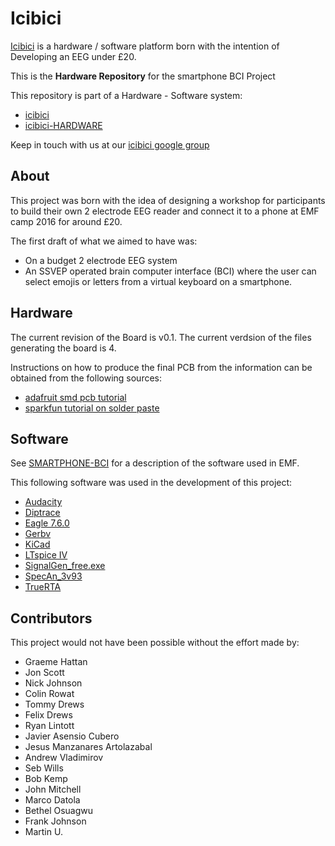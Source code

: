 # Icibici

[Icibici](https://icibici.github.io/smartphone-bci-hardware) is a hardware / software platform born with the intention of Developing an EEG under £20.

This is the **Hardware Repository** for the smartphone BCI Project

This repository is part of a Hardware - Software system:

* [icibici](https://github.com/icibici/smartphone-bci)
* [icibici-HARDWARE](https://github.com/icibici/smartphone-bci-hardware)

Keep in touch with us at our [icibici google group](https://groups.google.com/forum/#!forum/icibici)

## About

This project was born with the idea of designing a workshop for participants to build their own 2 electrode EEG reader and connect it to a phone at EMF camp 2016 for around £20.

The first draft of what we aimed to have was:

* On a budget 2 electrode EEG system
* An SSVEP operated brain computer interface (BCI) where the user can select emojis or letters from a virtual keyboard on a smartphone.

## Hardware

The current revision of the Board is v0.1. The current verdsion of the files generating the board is 4.

Instructions on how to produce the final PCB from the information can be obtained from the following sources:

* [adafruit smd pcb tutorial](https://learn.adafruit.com/smt-manufacturing)
* [sparkfun tutorial on solder paste](https://www.sparkfun.com/tutorials/58)


## Software

See [SMARTPHONE-BCI](https://github.com/capitancambio/smartphone-bci) for a description of the software used in EMF.

This following software was used in the development of this project:

* [Audacity](www.audacityteam.org)
* [Diptrace](diptrace.com)
* [Eagle 7.6.0](https://cadsoft.io/)
* [Gerbv](gerbv.geda-project.org)
* [KiCad](kicad-pcb.org)
* [LTspice IV](www.linear.com/ltspice)
* [SignalGen_free.exe](http://www.dr-jordan-design.de/Download/SigGen.zip)
* [SpecAn_3v93](www.techmind.org/audio/specanaly.html)
* [TrueRTA](https://www.trueaudio.com/rta_abt1.htm)


## Contributors

This project would not have been possible without the effort made by: 

- Graeme Hattan
- Jon Scott
- Nick Johnson
- Colin Rowat
- Tommy Drews
- Felix Drews
- Ryan Lintott
- Javier Asensio Cubero
- Jesus Manzanares Artolazabal
- Andrew Vladimirov
- Seb Wills
- Bob Kemp
- John Mitchell
- Marco Datola
- Bethel Osuagwu
- Frank Johnson
- Martin U.
